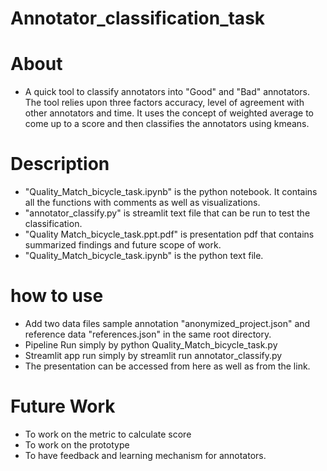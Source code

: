 # Annotator_classification_task
# About
- A quick tool to classify annotators into "Good" and "Bad" annotators. The tool relies upon three factors accuracy, level of agreement with other annotators and time. It uses the concept of weighted average to come up to a score and then classifies the annotators using kmeans.
 
# Description
- "Quality_Match_bicycle_task.ipynb" is the python notebook. It contains all the functions with comments as well as visualizations.
- "annotator_classify.py" is streamlit text file that can be run to test the classification.
- "Quality Match_bicycle_task.ppt.pdf" is presentation pdf that contains summarized findings and future scope of work.
- "Quality_Match_bicycle_task.ipynb" is the python text file.

# how to use
- Add two data files  sample annotation "anonymized_project.json" and reference data "references.json" in the same root directory. 
- Pipeline Run simply by python Quality_Match_bicycle_task.py
- Streamlit app run simply by streamlit run annotator_classify.py
- The presentation can be accessed from here as well as from the link.

# Future Work
- To work on the metric to calculate score
- To work on the prototype
- To have feedback and learning mechanism for annotators.
